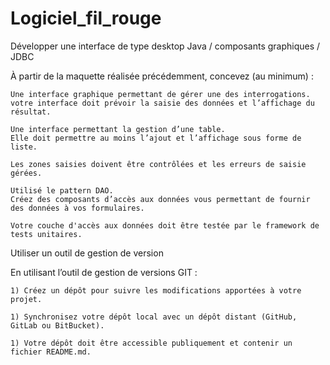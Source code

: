 # Logiciel_fil_rouge


Développer une interface de type desktop
Java / composants graphiques / JDBC

À partir de la maquette réalisée précédemment, concevez (au minimum) :

    Une interface graphique permettant de gérer une des interrogations.
    votre interface doit prévoir la saisie des données et l’affichage du résultat.

    Une interface permettant la gestion d’une table. 
    Elle doit permettre au moins l’ajout et l’affichage sous forme de liste.

    Les zones saisies doivent être contrôlées et les erreurs de saisie gérées.

    Utilisé le pattern DAO.
    Créez des composants d’accès aux données vous permettant de fournir des données à vos formulaires.

    Votre couche d'accès aux données doit être testée par le framework de tests unitaires.
     
Utiliser un outil de gestion de version

En utilisant l’outil de gestion de versions GIT :

    1) Créez un dépôt pour suivre les modifications apportées à votre projet.

    1) Synchronisez votre dépôt local avec un dépôt distant (GitHub, GitLab ou BitBucket).

    1) Votre dépôt doit être accessible publiquement et contenir un fichier README.md.
